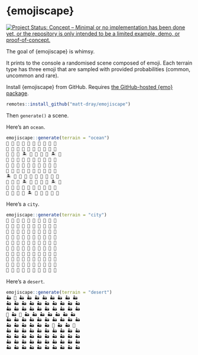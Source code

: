 
<!-- README.md is generated from README.Rmd. Please edit that file -->

# {emojiscape}

<!-- badges: start -->

[![Project Status: Concept – Minimal or no implementation has been done
yet, or the repository is only intended to be a limited example, demo,
or
proof-of-concept.](https://www.repostatus.org/badges/latest/concept.svg)](https://www.repostatus.org/#concept)
<!-- badges: end -->

The goal of {emojiscape} is whimsy.

It prints to the console a randomised scene composed of emoji. Each
terrain type has three emoji that are sampled with provided
probabilities (common, uncommon and rare).

Install {emojiscape} from GitHub. Requires [the GitHub-hosted {emo}
package](https://github.com/hadley/emo).

``` r
remotes::install_github("matt-dray/emojiscape")
```

Then `generate()` a scene.

Here’s an `ocean`.

``` r
emojiscape::generate(terrain = "ocean")
🌊 🌊 🌊 🌊 🌊 🌊 🌊 🌊 🌊 🌊 
🌊 🌊 🌊 🌊 🌊 🌊 🌊 🌊 🌊 🌊 
🌊 🌊 🌊 🏝 🦑 🌊 🌊 🌊 🏝 🌊 
🌊 🌊 🌊 🌊 🌊 🌊 🌊 🌊 🌊 🌊 
🌊 🌊 🌊 🌊 🌊 🌊 🌊 🌊 🌊 🌊 
🌊 🌊 🌊 🌊 🌊 🌊 🌊 🌊 🌊 🌊 
🏝 🌊 🌊 🌊 🌊 🌊 🌊 🌊 🌊 🌊 
🌊 🌊 🌊 🏝 🌊 🌊 🌊 🌊 🏝 🌊 
🌊 🌊 🌊 🌊 🌊 🌊 🌊 🌊 🌊 🌊 
🦑 🌊 🌊 🌊 🏝 🌊 🌊 🌊 🌊 🌊 
```

Here’s a `city`.

``` r
emojiscape::generate(terrain = "city")
🏢 🏢 🏢 🏢 🏢 🏢 🏢 🏢 🏢 🏢 
🏢 🏢 🏢 🏢 🏢 🏢 🏢 🏢 🏢 🏢 
🏢 🏢 🏢 🏢 🏢 🏢 🏢 🏢 🏢 🏢 
🏢 🏢 🏢 🏢 🏢 🦝 🏢 🏢 🏢 🏢 
🏢 🏢 🏢 🏢 🏢 🏢 🏢 🏢 🏢 🏢 
🏢 🏢 🏢 🏢 🏢 🏢 🏬 🏢 🏢 🏢 
🏢 🏢 🏢 🏢 🏢 🏢 🏢 🏢 🏢 🏢 
🏢 🏢 🏢 🏢 🏢 🏢 🏢 🏢 🏢 🏢 
🏢 🏢 🏢 🏢 🏢 🏢 🏢 🏢 🏢 🏢 
🏬 🏬 🏢 🏢 🏢 🏢 🏢 🏢 🏢 🏢 
```

Here’s a `desert`.

``` r
emojiscape::generate(terrain = "desert")
🏜 🌵 🏜 🏜 🏜 🏜 🏜 🏜 🏜 🏜 
🏜 🏜 🏜 🏜 🏜 🏜 🏜 🏜 🏜 🏜 
🏜 🏜 🏜 🏜 🏜 🏜 🏜 🏜 🏜 🏜 
🌵 🏜 🌵 🏜 🏜 🏜 🏜 🏜 🏜 🏜 
🏜 🏜 🏜 🏜 🏜 🏜 🏜 🏜 🏜 🏜 
🏜 🏜 🏜 🏜 🏜 🏜 🌵 🏜 🏜 🌵 
🏜 🏜 🏜 🏜 🏜 🏜 🏜 🏜 🏜 🏜 
🏜 🏜 🏜 🏜 🏜 🏜 🏜 🏜 🏜 🏜 
🏜 🏜 🏜 🏜 🏜 🏜 🏜 🏜 🏜 🏜 
🏜 🏜 🏜 🏜 🏜 🏜 🏜 🏜 🏜 🏜 
```
